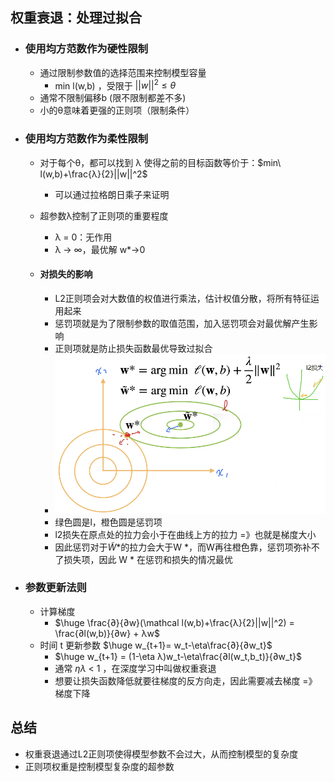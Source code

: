 ## 权重衰退：处理过拟合

- ### 使用均方范数作为硬性限制

  - 通过限制参数值的选择范围来控制模型容量
    - min l(w,b)  ，受限于 $|| w ||^2 ≤ θ$
  - 通常不限制偏移b  (限不限制都差不多)
  - 小的θ意味着更强的正则项（限制条件）

- ### 使用均方范数作为柔性限制

  - 对于每个θ，都可以找到 λ 使得之前的目标函数等价于：$min\ l(w,b)+\frac{λ}{2}||w||^2$

    - 可以通过拉格朗日乘子来证明

  - 超参数λ控制了正则项的重要程度

    - λ = 0：无作用
    - λ → ∞，最优解 w*→0

  - #### 对损失的影响

    - L2正则项会对大数值的权值进行乘法，估计权值分散，将所有特征运用起来
    - 惩罚项就是为了限制参数的取值范围，加入惩罚项会对最优解产生影响
    - 正则项就是防止损失函数最优导致过拟合
    -  <img src="img/1.png" alt="1" style="zoom: 80%;" />
      - 绿色圆是l，橙色圆是惩罚项
      - l2损失在原点处的拉力会小于在曲线上方的拉力 =》也就是梯度大小
      - 因此惩罚对于$\widetilde W*$的拉力会大于W *，而W再往橙色靠，惩罚项弥补不了损失项，因此 W * 在惩罚和损失的情况最优

- ### 参数更新法则

  - 计算梯度
    - $\huge \frac{∂}{∂w}(\mathcal l(w,b)+\frac{λ}{2}||w||^2) = \frac{∂l(w,b)}{∂w} + λw$
  - 时间 t 更新参数   $\huge  w_{t+1}= w_t-\eta\frac{∂}{∂w_t}$
    - $\huge w_{t+1} = (1-\eta λ)w_t-\eta\frac{∂l(w_t,b_t)}{∂w_t}$
    - 通常 $\eta λ$ < 1 ，在深度学习中叫做权重衰退
    - 想要让损失函数降低就要往梯度的反方向走，因此需要减去梯度  =》梯度下降

## 总结

- 权重衰退通过L2正则项使得模型参数不会过大，从而控制模型的复杂度
- 正则项权重是控制模型复杂度的超参数